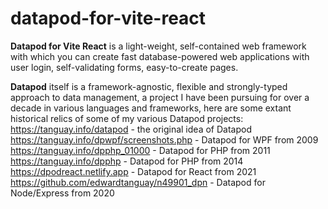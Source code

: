 # datapod-for-vite-react

**Datapod for Vite React** is a light-weight, self-contained web framework with which you can create fast database-powered web applications with user login, self-validating forms, easy-to-create pages. 

**Datapod** itself is a framework-agnostic, flexible and strongly-typed approach to data management, a project I have been pursuing for over a decade in various languages and frameworks, here are some extant historical relics of some of my various Datapod projects:
    https://tanguay.info/datapod - the original idea of Datapod
    https://tanguay.info/dpwpf/screenshots.php - Datapod for WPF from 2009
    https://tanguay.info/dpphp_01000 - Datapod for PHP from 2011
    https://tanguay.info/dpphp - Datapod for PHP from 2014
    https://dpodreact.netlify.app - Datapod for React from 2021 
    https://github.com/edwardtanguay/n49901_dpn - Datapod for Node/Express from 2020
